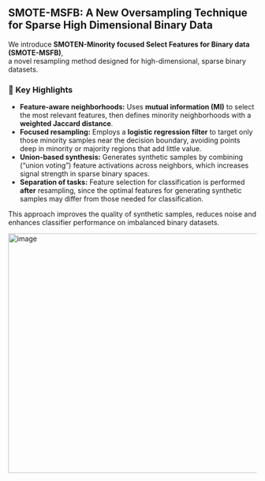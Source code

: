 
## SMOTE-MSFB: A New Oversampling Technique for Sparse High Dimensional Binary Data  

We introduce **SMOTEN-Minority focused Select Features for Binary data (SMOTE-MSFB)**,  
a novel resampling method designed for high-dimensional, sparse binary datasets.  

### 🔑 Key Highlights
- **Feature-aware neighborhoods:** Uses **mutual information (MI)** to select the most relevant features, then defines minority neighborhoods with a **weighted Jaccard distance**.  
- **Focused resampling:** Employs a **logistic regression filter** to target only those minority samples near the decision boundary, avoiding points deep in minority or majority regions that add little value.  
- **Union-based synthesis:** Generates synthetic samples by combining (“union voting”) feature activations across neighbors, which increases signal strength in sparse binary spaces.  
- **Separation of tasks:** Feature selection for classification is performed **after** resampling, since the optimal features for generating synthetic samples may differ from those needed for classification.  

This approach improves the quality of synthetic samples, reduces noise and enhances classifier performance on imbalanced binary datasets.  


<img width="1036" height="487" alt="image" src="https://github.com/user-attachments/assets/e321de38-ae4f-44d3-8fdc-c7cf7f26eea8" />

